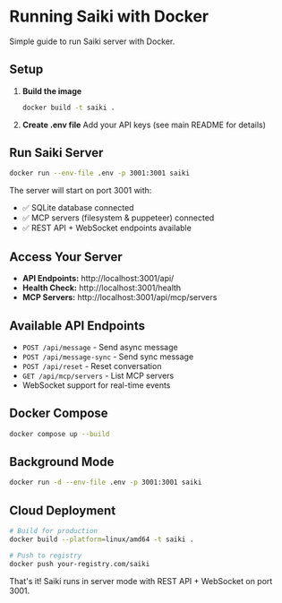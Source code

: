 # Running Saiki with Docker

Simple guide to run Saiki server with Docker.

## Setup

1. **Build the image**
   ```bash
   docker build -t saiki .
   ```

2. **Create .env file**
   Add your API keys (see main README for details)

## Run Saiki Server

```bash
docker run --env-file .env -p 3001:3001 saiki
```

The server will start on port 3001 with:
- ✅ SQLite database connected
- ✅ MCP servers (filesystem & puppeteer) connected
- ✅ REST API + WebSocket endpoints available

## Access Your Server

- **API Endpoints:** http://localhost:3001/api/
- **Health Check:** http://localhost:3001/health
- **MCP Servers:** http://localhost:3001/api/mcp/servers

## Available API Endpoints

- `POST /api/message` - Send async message
- `POST /api/message-sync` - Send sync message
- `POST /api/reset` - Reset conversation
- `GET /api/mcp/servers` - List MCP servers
- WebSocket support for real-time events

## Docker Compose

```bash
docker compose up --build
```

## Background Mode

```bash
docker run -d --env-file .env -p 3001:3001 saiki
```

## Cloud Deployment

```bash
# Build for production
docker build --platform=linux/amd64 -t saiki .

# Push to registry
docker push your-registry.com/saiki
```

That's it! Saiki runs in server mode with REST API + WebSocket on port 3001.